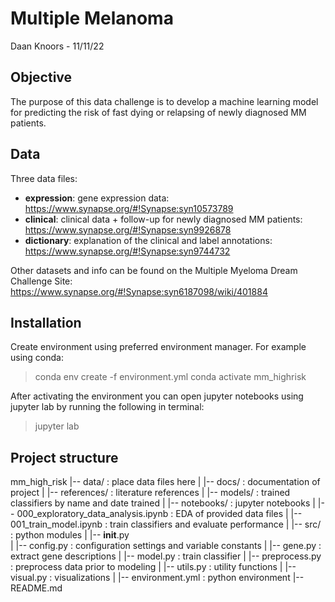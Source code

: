 # Multiple Melanoma
Daan Knoors - 11/11/22

## Objective
The purpose of this data challenge is to develop a machine learning model for predicting the 
risk of fast dying or relapsing of newly diagnosed MM patients.

## Data
Three data files:
- **expression**: gene expression data: https://www.synapse.org/#!Synapse:syn10573789
- **clinical**: clinical data + follow-up for newly diagnosed MM patients: https://www.synapse.org/#!Synapse:syn9926878
- **dictionary**: explanation of the clinical and label annotations: https://www.synapse.org/#!Synapse:syn9744732

Other datasets and info can be found on the Multiple Myeloma Dream Challenge Site: https://www.synapse.org/#!Synapse:syn6187098/wiki/401884


## Installation
Create environment using preferred environment manager. For example using conda:
> conda env create -f environment.yml
> conda activate mm_highrisk

After activating the environment you can open jupyter notebooks using jupyter lab by running the following in terminal:
> jupyter lab

## Project structure
mm_high_risk
|-- data/ 												: place data files here
|
|-- docs/												: documentation of project
|	|-- references/										: literature references
|
|-- models/											    : trained classifiers by name and date trained
|
|-- notebooks/											: jupyter notebooks
|	|-- 000_exploratory_data_analysis.ipynb				: EDA of provided data files
|	|-- 001_train_model.ipynb							: train classifiers and evaluate performance
|
|-- src/											    : python modules
|	|-- __init__.py                                     
|	|-- config.py                                       : configuration settings and variable constants
|	|-- gene.py                                       	: extract gene descriptions
|	|-- model.py                                        : train classifier
|	|-- preprocess.py									: preprocess data prior to modeling
|	|-- utils.py                                        : utility functions
|	|-- visual.py	                                    : visualizations
|
|-- environment.yml										: python environment
|-- README.md
